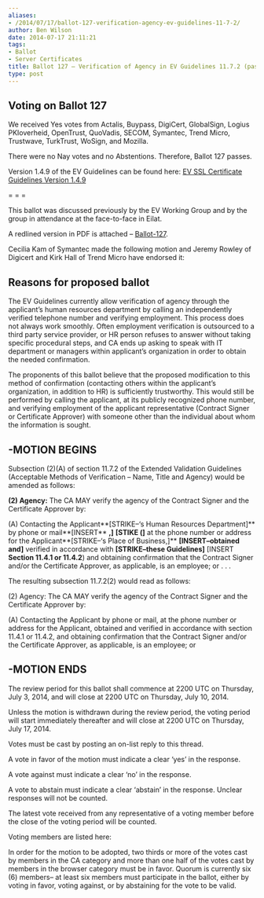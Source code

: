 ```yaml
---
aliases:
- /2014/07/17/ballot-127-verification-agency-ev-guidelines-11-7-2/
author: Ben Wilson
date: 2014-07-17 21:11:21
tags:
- Ballot
- Server Certificates
title: Ballot 127 – Verification of Agency in EV Guidelines 11.7.2 (passes)
type: post
---
```


## Voting on Ballot 127

We received Yes votes from Actalis, Buypass, DigiCert, GlobalSign, Logius PKIoverheid, OpenTrust, QuoVadis, SECOM, Symantec, Trend Micro, Trustwave, TurkTrust, WoSign, and Mozilla.

There were no Nay votes and no Abstentions. Therefore, Ballot 127 passes.

Version 1.4.9 of the EV Guidelines can be found here: [EV SSL Certificate Guidelines Version 1.4.9][1]

= = =

This ballot was discussed previously by the EV Working Group and by the group in attendance at the face-to-face in Eilat.

A redlined version in PDF is attached – [Ballot-127][2].

Cecilia Kam of Symantec made the following motion and Jeremy Rowley of Digicert and Kirk Hall of Trend Micro have endorsed it:

## Reasons for proposed ballot

The EV Guidelines currently allow verification of agency through the applicant’s human resources department by calling an independently verified telephone number and verifying employment. This process does not always work smoothly. Often employment verification is outsourced to a third party service provider, or HR person refuses to answer without taking specific procedural steps, and CA ends up asking to speak with IT department or managers within applicant’s organization in order to obtain the needed confirmation.

The proponents of this ballot believe that the proposed modification to this method of confirmation (contacting others within the applicant’s organization, in addition to HR) is sufficiently trustworthy. This would still be performed by calling the applicant, at its publicly recognized phone number, and verifying employment of the applicant representative (Contract Signer or Certificate Approver) with someone other than the individual about whom the information is sought.

## -MOTION BEGINS

Subsection (2)(A) of section 11.7.2 of the Extended Validation Guidelines (Acceptable Methods of Verification – Name, Title and Agency) would be amended as follows:

**(2) Agency:** The CA MAY verify the agency of the Contract Signer and the Certificate Approver by:

(A) Contacting the Applicant\*\*\[STRIKE–‘s Human Resources Department\]\*\* by phone or mail\*\*\[INSERT\*\* **,\]** **\[STIKE (\]** at the phone number or address for the Applicant\*\*\[STRIKE–‘s Place of Business,\]\*\* **\[INSERT–**obtained and**\]** verified in accordance with **\[STRIKE–these Guidelines\]** \[INSERT **Section 11.4.1 or 11.4.2**) and obtaining confirmation that the Contract Signer and/or the Certificate Approver, as applicable, is an employee; or
. . .

The resulting subsection 11.7.2(2) would read as follows:

(2) Agency: The CA MAY verify the agency of the Contract Signer and the Certificate Approver by:

(A) Contacting the Applicant by phone or mail, at the phone number or address for the Applicant, obtained and verified in accordance with section 11.4.1 or 11.4.2, and obtaining confirmation that the Contract Signer and/or the Certificate Approver, as applicable, is an employee; or

## -MOTION ENDS

The review period for this ballot shall commence at 2200 UTC on Thursday, July 3, 2014, and will close at 2200 UTC on Thursday, July 10, 2014.

Unless the motion is withdrawn during the review period, the voting period will start immediately thereafter and will close at 2200 UTC on Thursday, July 17, 2014.

Votes must be cast by posting an on-list reply to this thread.

A vote in favor of the motion must indicate a clear ‘yes’ in the response.

A vote against must indicate a clear ‘no’ in the response.

A vote to abstain must indicate a clear ‘abstain’ in the response. Unclear responses will not be counted.

The latest vote received from any representative of a voting member before the close of the voting period will be counted.

Voting members are listed here:

In order for the motion to be adopted, two thirds or more of the votes cast by members in the CA category and more than one half of the votes cast by members in the browser category must be in favor. Quorum is currently six (6) members– at least six members must participate in the ballot, either by voting in favor, voting against, or by abstaining for the vote to be valid.

[1]: /uploads/EV-SSL-Certificate-Guidelines-Version-1.4.9.pdf
[2]: /uploads/Ballot-127.pdf